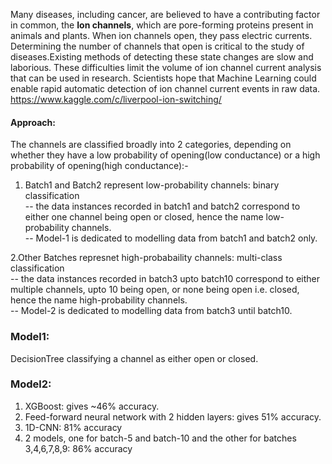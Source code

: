 Many diseases, including cancer, are believed to have a contributing factor in common, the **Ion channels**, which are pore-forming proteins present in animals and plants. When ion channels open, they pass electric currents. Determining the number of channels that open is critical to the study of diseases.Existing methods of detecting these state changes are slow and laborious. These difficulties limit the volume of ion channel current analysis that can be used in research. Scientists hope that Machine Learning could enable rapid automatic detection of ion channel current events in raw data.  
https://www.kaggle.com/c/liverpool-ion-switching/  

#### Approach:  
The channels are classified broadly into 2 categories, depending on whether they have a low probability of opening(low conductance) or a high probability of opening(high conductance):-  

1. Batch1 and Batch2 represent low-probability channels: binary classification  
  -- the data instances recorded in batch1 and batch2 correspond to either one channel being open or closed, hence the name          low-probability channels.  
  -- Model-1 is dedicated to modelling data from batch1 and batch2 only.  
  
2.Other Batches represnet high-probabaility channels: multi-class classification  
  -- the data instances recorded in batch3 upto batch10 correspond to either multiple channels, upto 10 being open, or none          being open i.e. closed, hence the name high-probability channels.  
  -- Model-2 is dedicated to modelling data from batch3 until batch10.  
  

### Model1: 
  DecisionTree classifying a channel as either open or closed.
### Model2:  
  1. XGBoost: gives ~46% accuracy.  
  2. Feed-forward neural network with 2 hidden layers: gives 51% accuracy.  
  3. 1D-CNN: 81% accuracy  
  4. 2 models, one for batch-5 and batch-10 and the other for batches 3,4,6,7,8,9: 86% accuracy  
